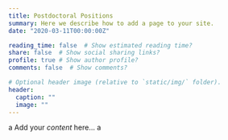 ```yaml
---
title: Postdoctoral Positions
summary: Here we describe how to add a page to your site.
date: "2020-03-11T00:00:00Z"

reading_time: false  # Show estimated reading time?
share: false  # Show social sharing links?
profile: true # Show author profile?
comments: false  # Show comments?

# Optional header image (relative to `static/img/` folder).
header:
  caption: ""
  image: ""
---
```

a
Add your *content* here... a